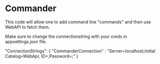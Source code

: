# Commander

This code will allow one to add command line "commands" and then use WebAPI to fetch them.

Make sure to change the connectionstring with your creds in appsettings.json file.

"ConnectionStrings": 
  {
    "CommanderConnection" : "Server=localhost;Initial Catalog=WebApi; ID=<INSERT YOUR USER ID>;Password=<INSERT YOUR PASSWORD>;"
  }
